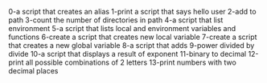 0-a script that creates an alias
1-print a script that says hello user
2-add to path
3-count the number of directories in path
4-a script that list environment
5-a script that lists local and environment variables and functions
6-create a script that creates new local variable
7-create a script that creates a new global variable
8-a script that adds
9-power divided by divide
10-a script that displays a result of exponent
11-binary to decimal
12-print all possible combinations of 2 letters
13-print numbers with two decimal places
